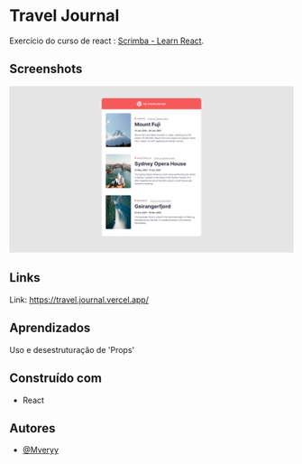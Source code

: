 # Travel Journal

Exercício do curso de react : [Scrimba - Learn React](https://scrimba.com/learn/learnreact).

## Screenshots

![](public/screenshot.png)

## Links

Link: https://travel.journal.vercel.app/

## Aprendizados

Uso e desestruturação de 'Props'

## Construído com

-   React

## Autores

-   [@Mveryy](https://github.com/Mveryy)
